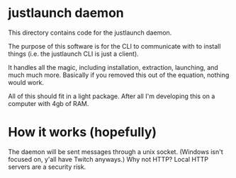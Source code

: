 # justlaunch daemon

This directory contains code for the justlaunch daemon.

The purpose of this software is for the CLI to communicate with to install things (i.e. the justlaunch CLI is just a client).

It handles all the magic, including installation, extraction, launching, and much much more. Basically if you removed this out of the equation, nothing would work.

All of this should fit in a light package. After all I'm developing this on a computer with 4gb of RAM.

# How it works (hopefully)

The daemon will be sent messages through a unix socket. (Windows isn't focused on, y'all have Twitch anyways.)
Why not HTTP? Local HTTP servers are a security risk.
